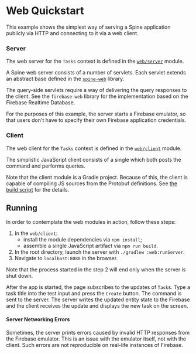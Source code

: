 # Web Quickstart

This example shows the simplest way of serving a Spine application publicly via HTTP and connecting
to it via a web client.

### Server

The web server for the `Tasks` context is defined in the [`web/server`](./server) module.

A Spine web server consists of a number of servlets. Each servlet extends an abstract base defined
in the [`spine-web`](https://github.com/SpineEventEngine/web) library.

The query-side servlets require a way of delivering the query responses to the client. See 
the `firebase-web` library for the implementation based on the Firebase Realtime Database.

For the purposes of this example, the server starts a Firebase emulator, so that users don't have to
specify their own Firebase application credentials.

### Client

The web client for the `Tasks` context is defined in the [`web/client`](./client) module.

The simplistic JavaScript client consists of a single which both posts the command and performs 
queries.

Note that the client module is a Gradle project. Because of this, the client is capable of compiling
JS sources from the Protobuf definitions. See [the build script](./client/build.gradle) for 
the details.

## Running

In order to contemplate the web modules in action, follow these steps:
 1. In the `web/client`:
    - install the module dependencies via `npm install`;
    - assemble a single JavaScript artifact via `npm run build`.
 2. In the root directory, launch the server with `./gradlew :web:runServer`.
 3. Navigate to `localhost:8080` in the browser.
 
Note that the process started in the step 2 will end only when the server is shut down.

After the app is started, the page subscribes to the updates of `Task`s. Type a task title into 
the test input and press the `Create` button. The command is sent to the server. The server writes
the updated entity state to the Firebase and the client receives the update and displays the new
task on the screen.

#### Server Networking Errors

Sometimes, the server prints errors caused by invalid HTTP responses from the Firebase emulator.
This is an issue with the emulator itself, not with the client. Such errors are not reproducible on
real-life instances of Firebase.

